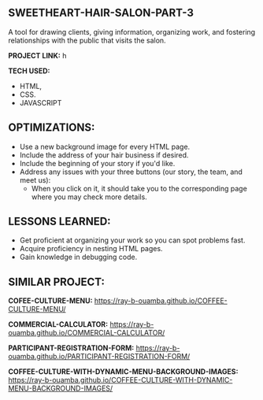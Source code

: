
## SWEETHEART-HAIR-SALON-PART-3


A tool for drawing clients, giving information, organizing work, and fostering relationships with the public that visits the salon.

**PROJECT LINK:** h

**TECH USED:** 
* HTML,
* CSS.
* JAVASCRIPT
  

## OPTIMIZATIONS:

* Use a new background image for every HTML page.
* Include the address of your hair business if desired.
* Include the beginning of your story if you'd like.
* Address any issues with your three buttons (our story, the team, and meet us):
  * When you click on it, it should take you to the corresponding page where you may check more details.

## LESSONS LEARNED:

* Get proficient at organizing your work so you can spot problems fast.
* Acquire proficiency in nesting HTML pages.
* Gain knowledge in debugging code.

## SIMILAR PROJECT:

**COFEE-CULTURE-MENU:** https://ray-b-ouamba.github.io/COFFEE-CULTURE-MENU/

**COMMERCIAL-CALCULATOR:** https://ray-b-ouamba.github.io/COMMERCIAL-CALCULATOR/

**PARTICIPANT-REGISTRATION-FORM:** https://ray-b-ouamba.github.io/PARTICIPANT-REGISTRATION-FORM/

**COFFEE-CULTURE-WITH-DYNAMIC-MENU-BACKGROUND-IMAGES:** https://ray-b-ouamba.github.io/COFFEE-CULTURE-WITH-DYNAMIC-MENU-BACKGROUND-IMAGES/



